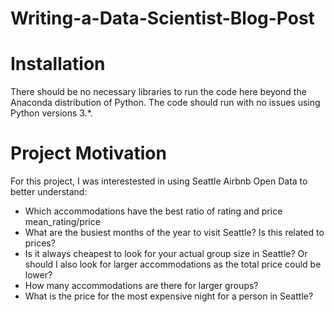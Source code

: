 # Writing-a-Data-Scientist-Blog-Post

# Installation
There should be no necessary libraries to run the code here beyond the Anaconda distribution of Python. The code should run with no issues using Python versions 3.*.

# Project Motivation
For this project, I was interestested in using Seattle Airbnb Open Data to better understand:
- Which accommodations have the best ratio of rating and price mean_rating/price
- What are the busiest months of the year to visit Seattle? Is this related to prices?
- Is it always cheapest to look for your actual group size in Seattle? Or should I also look for larger accommodations as the total price could be lower?
- How many accommodations are there for larger groups?
- What is the price for the most expensive night for a person in Seattle?





